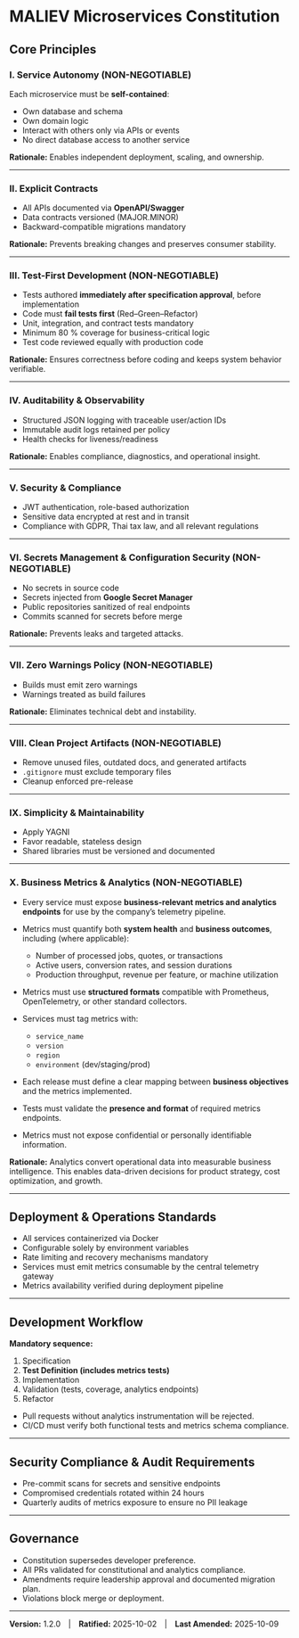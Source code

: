 # MALIEV Microservices Constitution

<!--
SYNC IMPACT REPORT
==================
Version Change: 1.1.0 → 1.2.0 (Amendment: Business Metrics & Analytics Enforcement)
Ratification Date: 2025-10-02
Last Amendment: 2025-10-09

NEW PRINCIPLE ADDED:
- X. Business Metrics & Analytics (NON-NEGOTIABLE)

UPDATES:
- Deployment & Operations Standards: Metrics collection endpoints required.
- Development Workflow: Tests must include analytics validation.
- Governance: Constitution compliance extended to cover business analytics reporting.

TEMPLATE UPDATES REQUIRED:
✅ spec-template.md — add “Metrics & Analytics Requirements” section  
✅ plan-template.md — reference Principle X compliance check  
✅ tasks-template.md — add analytics instrumentation and test task before release  
✅ monitoring-config.yaml — enforce standard metrics labels (service, version, region)

FOLLOW-UP ITEMS:
- Centralize analytics ingestion via company telemetry gateway  
- Define canonical metric taxonomy (revenue, user activity, conversion, uptime, etc.)
-->

## Core Principles

### I. Service Autonomy (NON-NEGOTIABLE)

Each microservice must be **self-contained**:

* Own database and schema
* Own domain logic
* Interact with others only via APIs or events
* No direct database access to another service

**Rationale:** Enables independent deployment, scaling, and ownership.

---

### II. Explicit Contracts

* All APIs documented via **OpenAPI/Swagger**
* Data contracts versioned (MAJOR.MINOR)
* Backward-compatible migrations mandatory

**Rationale:** Prevents breaking changes and preserves consumer stability.

---

### III. Test-First Development (NON-NEGOTIABLE)

* Tests authored **immediately after specification approval**, before implementation
* Code must **fail tests first** (Red–Green–Refactor)
* Unit, integration, and contract tests mandatory
* Minimum 80 % coverage for business-critical logic
* Test code reviewed equally with production code

**Rationale:** Ensures correctness before coding and keeps system behavior verifiable.

---

### IV. Auditability & Observability

* Structured JSON logging with traceable user/action IDs
* Immutable audit logs retained per policy
* Health checks for liveness/readiness

**Rationale:** Enables compliance, diagnostics, and operational insight.

---

### V. Security & Compliance

* JWT authentication, role-based authorization
* Sensitive data encrypted at rest and in transit
* Compliance with GDPR, Thai tax law, and all relevant regulations

---

### VI. Secrets Management & Configuration Security (NON-NEGOTIABLE)

* No secrets in source code
* Secrets injected from **Google Secret Manager**
* Public repositories sanitized of real endpoints
* Commits scanned for secrets before merge

**Rationale:** Prevents leaks and targeted attacks.

---

### VII. Zero Warnings Policy (NON-NEGOTIABLE)

* Builds must emit zero warnings
* Warnings treated as build failures

**Rationale:** Eliminates technical debt and instability.

---

### VIII. Clean Project Artifacts (NON-NEGOTIABLE)

* Remove unused files, outdated docs, and generated artifacts
* `.gitignore` must exclude temporary files
* Cleanup enforced pre-release

---

### IX. Simplicity & Maintainability

* Apply YAGNI
* Favor readable, stateless design
* Shared libraries must be versioned and documented

---

### X. Business Metrics & Analytics (NON-NEGOTIABLE)

* Every service must expose **business-relevant metrics and analytics endpoints** for use by the company’s telemetry pipeline.
* Metrics must quantify both **system health** and **business outcomes**, including (where applicable):

  * Number of processed jobs, quotes, or transactions
  * Active users, conversion rates, and session durations
  * Production throughput, revenue per feature, or machine utilization
* Metrics must use **structured formats** compatible with Prometheus, OpenTelemetry, or other standard collectors.
* Services must tag metrics with:

  * `service_name`
  * `version`
  * `region`
  * `environment` (dev/staging/prod)
* Each release must define a clear mapping between **business objectives** and the metrics implemented.
* Tests must validate the **presence and format** of required metrics endpoints.
* Metrics must not expose confidential or personally identifiable information.

**Rationale:** Analytics convert operational data into measurable business intelligence. This enables data-driven decisions for product strategy, cost optimization, and growth.

---

## Deployment & Operations Standards

* All services containerized via Docker
* Configurable solely by environment variables
* Rate limiting and recovery mechanisms mandatory
* Services must emit metrics consumable by the central telemetry gateway
* Metrics availability verified during deployment pipeline

---

## Development Workflow

**Mandatory sequence:**

1. Specification
2. **Test Definition (includes metrics tests)**
3. Implementation
4. Validation (tests, coverage, analytics endpoints)
5. Refactor

* Pull requests without analytics instrumentation will be rejected.
* CI/CD must verify both functional tests and metrics schema compliance.

---

## Security Compliance & Audit Requirements

* Pre-commit scans for secrets and sensitive endpoints
* Compromised credentials rotated within 24 hours
* Quarterly audits of metrics exposure to ensure no PII leakage

---

## Governance

* Constitution supersedes developer preference.
* All PRs validated for constitutional and analytics compliance.
* Amendments require leadership approval and documented migration plan.
* Violations block merge or deployment.

---

**Version:** 1.2.0 | **Ratified:** 2025-10-02 | **Last Amended:** 2025-10-09
